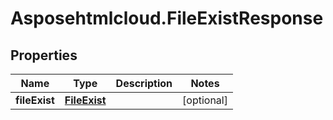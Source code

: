 # Asposehtmlcloud.FileExistResponse

## Properties
Name | Type | Description | Notes
------------ | ------------- | ------------- | -------------
**fileExist** | [**FileExist**](FileExist.md) |  | [optional] 


